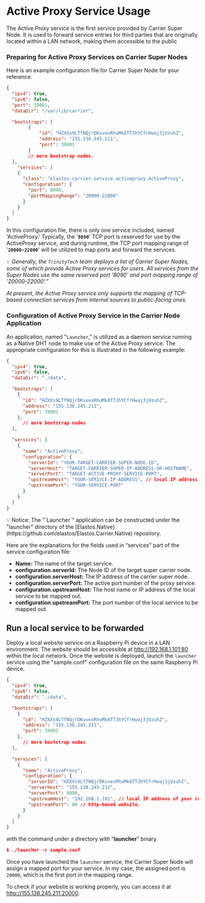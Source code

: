 # Active Proxy Service Usage

The Active Proxy service is the first service provided by Carrier Super Node. It is used to forward service entries for third parties that are originally located within a LAN network, making them accessible to the public



### Preparing for Active Proxy Services on Carrier Super Nodes

Here is an example configuration file for Carrier Super Node for your reference.

```json
{
  "ipv4": true,
  "ipv6": false,
  "port": 39001,
  "dataDir": "/var/lib/carrier",

  "bootstraps": [
		{
			"id": "HZXXs9LTfNQjrDKvvexRhuMk8TTJhYCfrHwaj3jUzuhZ",
			"address": "155.138.245.211",
			"port": 39001
		}
		// more bootstrap nodes. 
  ],
	"services": [
    {
      "class": "elastos.carrier.service.activeproxy.ActiveProxy",
      "configuration": {
        "port": 8090,
        "portMappingRange": "20000-22000"
      } 
    }
  ]
}
```

In this configuration file, there is only one service included, named 'ActiveProxy.' Typically, the '**`8090`**' TCP port is reserved for use by the ActiveProxy service, and during runtime, the TCP port mapping range of '**`20000-22000`**' will be utilized to map ports and forward the services.

💡 *Generally, the `TrinityTech` team deploys a list of Carrier Super Nodes, some of which provide Active Proxy services for users. All services from the Super Nodes use the same reserved port '8090' and port mapping range of '20000-22000'.”*

*At present, the Active Proxy service only supports the mapping of TCP-based connection services from internal sources to public-facing ones.*



### Configuration of Active Proxy Service in the Carrier Node Application

An application, named "`Launcher`," is utilized as a daemon service running as a Native DHT node to make use of the Active Proxy service. The appropriate configuration for this is illustrated in the following example:

```json
{
  "ipv4": true,
  "ipv6": false,
  "dataDir": "./data",

  "bootstraps": [
    {
      "id": "HZXXs9LTfNQjrDKvvexRhuMk8TTJhYCfrHwaj3jUzuhZ",
      "address": "155.138.245.211",
      "port": 39001
    },
	  // more bootstrap nodes
  ],

  "services": [
    {
      "name": "ActiveProxy",
      "configuration": {
        "serverId": "YOUR-TARGET-CARRIER-SUPER-NODE-ID",
        "serverHost": "TARGET-CARRIER-SUPER-IP-ADDRESS-OR-HOSTNAME",
        "serverPort": "TARGET-ACTIVE-PROXY-SERVICE-PORT",
        "upstreamHost": "YOUR-SERIVCE-IP-ADDRESS", // local IP address
        "upstreamPort": "YOUR-SERVICE-PORT"
      }
    }
  ]
}
```

<aside> 💡 Notice: The "`Launcher`" application can be constructed under the "launcher" directory of the [Elastos.Native](https://github.com/elastos/Elastos.Carrier.Native) repository.

</aside>

Here are the explanations for the fields used in “services” part of the service configuration file:

- **Name:** The name of the target service.
- **configuration.serverId:** The Node ID of the target super carrier node.
- **configuration.serverHost:** The IP address of the carrier super node.
- **configuration.serverPort:** The active port number of the proxy service.
- **configuration.upstreamHost:** The host name or IP address of the local service to be mapped out.
- **configuration.upstreamPort:** The port number of the local service to be mapped out.



## Run a local service to be forwarded

Deploy a local website service on a Raspberry Pi device in a LAN environment. The website should be accessible at http://192.168.1.101:80 within the local network. Once the website is deployed, launch the `launcher` service using the "sample.conf" configuration file on the same Raspberry Pi device.

```json
{
  "ipv4": true,
  "ipv6": false,
  "dataDir": "./data",

  "bootstraps": [
    {
      "id": "HZXXs9LTfNQjrDKvvexRhuMk8TTJhYCfrHwaj3jUzuhZ",
      "address": "155.138.245.211",
      "port": 39001
    },
	  // more bootstrap nodes
  ],

  "services": [
    {
      "name": "ActiveProxy",
      "configuration": {
        "serverId": "HZXXs9LTfNQjrDKvvexRhuMk8TTJhYCfrHwaj3jUzuhZ",
        "serverHost": "155.138.245.211",
        "serverPort": 8090,
        "upstreamHost": "192.168.1.101", // local IP address of your raspberry device
        "upstreamPort": 80 // http-based website.
      }
    }
  ]
}
```

with the command under a directory with “**launcher**” binary

```json
$ ./launcher -c sample.conf
```

Once you have launched the `launcher` service, the Carrier Super Node will assign a mapped port for your service. In my case, the assigned port is `20000`, which is the first port in the mapping range.

To check if your website is working properly, you can access it at http://155.138.245.211:20000.